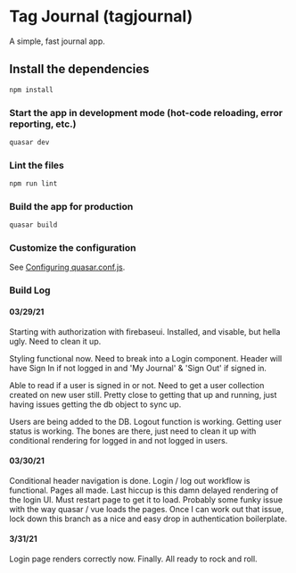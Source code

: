 # Tag Journal (tagjournal)

A simple, fast journal app.

## Install the dependencies
```bash
npm install
```

### Start the app in development mode (hot-code reloading, error reporting, etc.)
```bash
quasar dev
```

### Lint the files
```bash
npm run lint
```

### Build the app for production
```bash
quasar build
```

### Customize the configuration
See [Configuring quasar.conf.js](https://v1.quasar.dev/quasar-cli/quasar-conf-js).


### Build Log
#### 03/29/21
Starting with authorization with firebaseui. Installed, and visable, but hella ugly. Need to clean it up.

Styling functional now. Need to break into a Login component. Header will have Sign In if not logged in and 'My Journal' & 'Sign Out' if signed in. 

Able to read if a user is signed in or not. Need to get a user collection created on new user still. Pretty close to getting that up and running, just having issues getting the db object to sync up.

Users are being added to the DB. Logout function is working. Getting user status is working. The bones are there, just need to clean it up with conditional rendering for logged in and not logged in users.

#### 03/30/21
Conditional header navigation is done. Login / log out workflow is functional. Pages all made. Last hiccup is this damn delayed rendering of the login UI. Must restart page to get it to load. Probably some funky issue with the way quasar / vue loads the pages. Once I can work out that issue, lock down this branch as a nice and easy drop in authentication boilerplate.

#### 3/31/21
Login page renders correctly now. Finally. All ready to rock and roll. 


